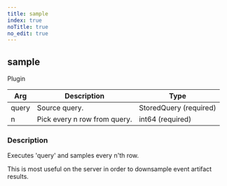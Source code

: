 ```yaml
---
title: sample
index: true
noTitle: true
no_edit: true
---
```




<div class="vql_item"></div>


## sample
<span class='vql_type pull-right page-header'>Plugin</span>



<div class="vqlargs"></div>

Arg | Description | Type
----|-------------|-----
query|Source query.|StoredQuery (required)
n|Pick every n row from query.|int64 (required)

### Description

Executes 'query' and samples every n'th row.

This is most useful on the server in order to downsample event
artifact results.


